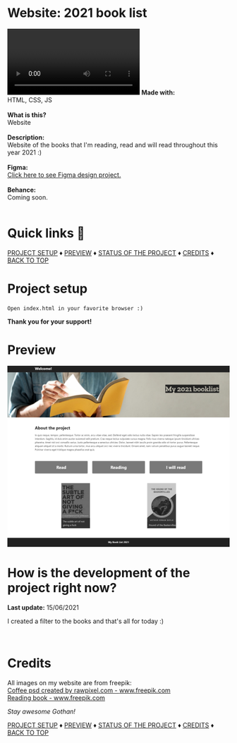 # Website: 2021 book list
<video controls>
  <source src="booklist.mp4" type="video/mp4">
Your browser does not support the video tag.
</video>
<b>Made with:</b><br/>
HTML, CSS, JS
<br/><br/>
<b>What is this?</b><br/>
Website
<br/><br/>
<b>Description:</b><br/>
Website of the books that I'm reading, read and will read throughout this year 2021 :)
<br/><br/>
<b>Figma:</b><br/>
<a href="https://www.figma.com/file/nkkhiIBSyeoYDbzSCq3Goq/Github-Booklist-2021?node-id=0%3A1" target="_blank">
    Click here to see Figma design project.
</a>
<br/><br/>
<b>Behance:</b><br/>
Coming soon.
<br/><br/>

# Quick links &#128150;
  
[PROJECT SETUP](#Project-setup) &diams; [PREVIEW](#Preview) &diams; [STATUS OF THE PROJECT](#How-is-the-development-of-the-project-right-now) &diams; [CREDITS](#Credits) &diams; [BACK TO TOP](#Website-2021-book-list)


# Project setup
```
Open index.html in your favorite browser :)
```

<b>Thank you for your support!</b>

# Preview
<img src="./src/img/screenshot.png" alt="What the fuck is going on here?" />


# How is the development of the project right now?
<b>Last update:</b> 15/06/2021

I created a filter to the books and that's all for today :)

<br/>

# Credits

All images on my website are from freepik:
<br>
<a href='https://www.freepik.com/psd/coffee'>Coffee psd created by rawpixel.com - www.freepik.com</a>
<br>
<a href="https://www.freepik.com/premium-photo/reading-book-education-learning-reading-concept_2801822.htm">Reading book - www.freepik.com</a>

<i>Stay awesome Gothan!</i>
  
[PROJECT SETUP](#Project-setup) &diams; [PREVIEW](#Preview) &diams; [STATUS OF THE PROJECT](#How-is-the-development-of-the-project-right-now) &diams; [CREDITS](#Credits) &diams; [BACK TO TOP](#Website-2021-book-list)
